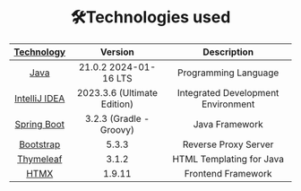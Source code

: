 <h1 align="center">🛠️Technologies used</h1>


<div align="center">

| [Technology](https://www.youtube.com/watch?v=hdHBCu3tv24) | __Version__  | __Description__ |
| :---: | :---: | :---: |
| [Java](https://www.oracle.com/java/technologies/downloads/#jdk21-windows)  | 21.0.2 2024-01-16 LTS | Programming Language |
| [IntelliJ IDEA](https://www.jetbrains.com/idea/)  |  2023.3.6 (Ultimate Edition) | Integrated Development Environment |
| [Spring Boot](https://spring.io/projects/spring-boot) | 3.2.3 (Gradle - Groovy) | Java Framework |
| [Bootstrap](https://getbootstrap.com/) | 5.3.3 | Reverse Proxy Server |
| [Thymeleaf](https://www.thymeleaf.org/) | 3.1.2 | HTML Templating for Java |
| [HTMX](https://htmx.org/) | 1.9.11 | Frontend Framework |


</div>
